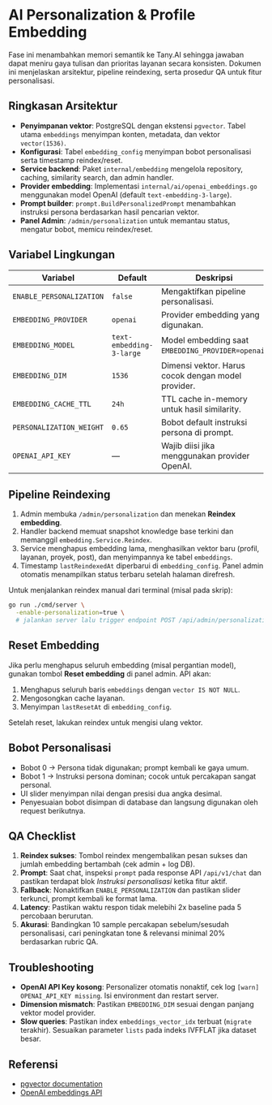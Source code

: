 # AI Personalization & Profile Embedding

Fase ini menambahkan memori semantik ke Tany.AI sehingga jawaban dapat meniru gaya tulisan dan prioritas layanan secara konsisten. Dokumen ini menjelaskan arsitektur, pipeline reindexing, serta prosedur QA untuk fitur personalisasi.

## Ringkasan Arsitektur

- **Penyimpanan vektor**: PostgreSQL dengan ekstensi `pgvector`. Tabel utama `embeddings` menyimpan konten, metadata, dan vektor `vector(1536)`.
- **Konfigurasi**: Tabel `embedding_config` menyimpan bobot personalisasi serta timestamp reindex/reset.
- **Service backend**: Paket `internal/embedding` mengelola repository, caching, similarity search, dan admin handler.
- **Provider embedding**: Implementasi `internal/ai/openai_embeddings.go` menggunakan model OpenAI (default `text-embedding-3-large`).
- **Prompt builder**: `prompt.BuildPersonalizedPrompt` menambahkan instruksi persona berdasarkan hasil pencarian vektor.
- **Panel Admin**: `/admin/personalization` untuk memantau status, mengatur bobot, memicu reindex/reset.

## Variabel Lingkungan

| Variabel | Default | Deskripsi |
| --- | --- | --- |
| `ENABLE_PERSONALIZATION` | `false` | Mengaktifkan pipeline personalisasi. |
| `EMBEDDING_PROVIDER` | `openai` | Provider embedding yang digunakan. |
| `EMBEDDING_MODEL` | `text-embedding-3-large` | Model embedding saat `EMBEDDING_PROVIDER=openai`. |
| `EMBEDDING_DIM` | `1536` | Dimensi vektor. Harus cocok dengan model provider. |
| `EMBEDDING_CACHE_TTL` | `24h` | TTL cache in-memory untuk hasil similarity. |
| `PERSONALIZATION_WEIGHT` | `0.65` | Bobot default instruksi persona di prompt. |
| `OPENAI_API_KEY` | — | Wajib diisi jika menggunakan provider OpenAI. |

## Pipeline Reindexing

1. Admin membuka `/admin/personalization` dan menekan **Reindex embedding**.
2. Handler backend memuat snapshot knowledge base terkini dan memanggil `embedding.Service.Reindex`.
3. Service menghapus embedding lama, menghasilkan vektor baru (profil, layanan, proyek, post), dan menyimpannya ke tabel `embeddings`.
4. Timestamp `lastReindexedAt` diperbarui di `embedding_config`. Panel admin otomatis menampilkan status terbaru setelah halaman direfresh.

Untuk menjalankan reindex manual dari terminal (misal pada skrip):

```bash
go run ./cmd/server \
  -enable-personalization=true \
  # jalankan server lalu trigger endpoint POST /api/admin/personalization/reindex
```

## Reset Embedding

Jika perlu menghapus seluruh embedding (misal pergantian model), gunakan tombol **Reset embedding** di panel admin. API akan:

1. Menghapus seluruh baris `embeddings` dengan `vector IS NOT NULL`.
2. Mengosongkan cache layanan.
3. Menyimpan `lastResetAt` di `embedding_config`.

Setelah reset, lakukan reindex untuk mengisi ulang vektor.

## Bobot Personalisasi

- Bobot 0 → Persona tidak digunakan; prompt kembali ke gaya umum.
- Bobot 1 → Instruksi persona dominan; cocok untuk percakapan sangat personal.
- UI slider menyimpan nilai dengan presisi dua angka desimal.
- Penyesuaian bobot disimpan di database dan langsung digunakan oleh request berikutnya.

## QA Checklist

1. **Reindex sukses**: Tombol reindex mengembalikan pesan sukses dan jumlah embedding bertambah (cek admin + log DB).
2. **Prompt**: Saat chat, inspeksi `prompt` pada response API `/api/v1/chat` dan pastikan terdapat blok *Instruksi personalisasi* ketika fitur aktif.
3. **Fallback**: Nonaktifkan `ENABLE_PERSONALIZATION` dan pastikan slider terkunci, prompt kembali ke format lama.
4. **Latency**: Pastikan waktu respon tidak melebihi 2x baseline pada 5 percobaan berurutan.
5. **Akurasi**: Bandingkan 10 sample percakapan sebelum/sesudah personalisasi, cari peningkatan tone & relevansi minimal 20% berdasarkan rubric QA.

## Troubleshooting

- **OpenAI API Key kosong**: Personalizer otomatis nonaktif, cek log `[warn] OPENAI_API_KEY missing`. Isi environment dan restart server.
- **Dimension mismatch**: Pastikan `EMBEDDING_DIM` sesuai dengan panjang vektor model provider.
- **Slow queries**: Pastikan index `embeddings_vector_idx` terbuat (`migrate` terakhir). Sesuaikan parameter `lists` pada indeks IVFFLAT jika dataset besar.

## Referensi

- [pgvector documentation](https://github.com/pgvector/pgvector)
- [OpenAI embeddings API](https://platform.openai.com/docs/api-reference/embeddings)

